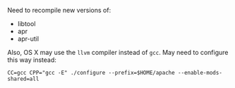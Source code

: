 Need to recompile new versions of:

  - libtool
  - apr
  - apr-util

Also, OS X may use the `llvm` compiler instead of `gcc`. May need to configure 
this way instead:

    CC=gcc CPP="gcc -E" ./configure --prefix=$HOME/apache --enable-mods-shared=all
